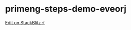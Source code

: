 # primeng-steps-demo-eveorj

[Edit on StackBlitz ⚡️](https://stackblitz.com/edit/primeng-steps-demo-eveorj)